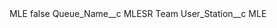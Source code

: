 <?xml version="1.0" encoding="UTF-8"?>
<CustomMetadata xmlns="http://soap.sforce.com/2006/04/metadata" xmlns:xsi="http://www.w3.org/2001/XMLSchema-instance" xmlns:xsd="http://www.w3.org/2001/XMLSchema">
    <label>MLE</label>
    <protected>false</protected>
    <values>
        <field>Queue_Name__c</field>
        <value xsi:type="xsd:string">MLESR Team</value>
    </values>
    <values>
        <field>User_Station__c</field>
        <value xsi:type="xsd:string">MLE</value>
    </values>
</CustomMetadata>

